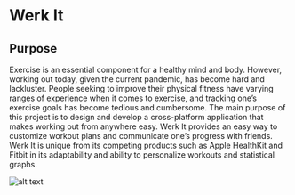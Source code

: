 # Werk It
## Purpose
Exercise is an essential component for a healthy mind and body. However, working out today, given the current pandemic, has become hard and lackluster. People seeking to improve their physical fitness have varying ranges of experience when it comes to exercise, and tracking one’s exercise goals has become tedious and cumbersome.
The main purpose of this project is to design and develop a cross-platform application that makes working out from anywhere easy. Werk It provides an easy way to customize workout plans and communicate one’s progress with friends. Werk It is unique from its competing products such as Apple HealthKit and Fitbit in its adaptability and ability to personalize workouts and statistical graphs.

![alt text](https://github.com/abhiguna/werkIt/main/branding.png?raw=true)
